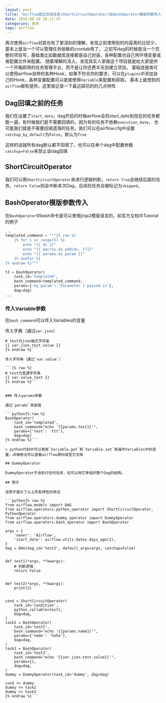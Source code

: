 ```yaml
---
layout: post
title: "Airflow跳过后续任务(ShortCircuitOperator)及BashOperator模版参数传入"
date: 2019-08-20 18:17:47
categories: 技术
tags: airflow
---
```


再次使用`airflow`对其也有了更深刻的理解，发现之前使用到的内容真的比较少，基本上就当一个可以管理任务依赖的crontab用了。
之前写dag的时候是当一个完整的项目写，基础类比如数据库连接都是自己封装，各种配置也自己用环境变量或者配置文件来配置。
随着理解的深入，发现其实人家做这个项目就是给大家提供一个开箱即用的任务管理平台，而不是让你还费半天劲建立项目。
基础连接类可以使用airflow自带的各种Hook，如果不符合你的要求，可以在`plugins`中添加自己的Hook，各种变量配置可以直接使用`Variable`来配置和获取。
基本上能想到的`airflow`都有提供，这里我记录一下最近踩坑的的几点特性

## Dag回填之前的任务

我们在设置了`start_date`，dag开启的时候airflow会将start_date到现在的任务都跑一遍，有时候我们是不需要回填的，因为有的任务不依赖`execution_date`，
也可能我们就是不需要回填遗落的任务。我们可以在airflow.cfg中设置`catchup_by_default`为`False`，默认为`True`

这样的话就所有dag默认都不回填了。也可以在单个dag中配置参数`catchup=False`来禁止该dag回填

## ShortCircuitOperator

我们可以用`ShortCircuitOperator`来进行逻辑判断，`return True`会继续后面的任务，`return False`则会中断本次Dag，后续的任务会被标记为`skipped`。

## BashOperator模版参数传入

在`BashOperator`中bash命令是可以使用jinja2模版语言的，如官方文档中Tutorial的例子

```python
...
templated_command = """{% raw %}
    {% for i in range(5) %}
        echo "{{ ds }}"
        echo "{{ macros.ds_add(ds, 7)}}"
        echo "{{ params.my_param }}"
    {% endfor %}
{% endraw %}"""

t3 = BashOperator(
    task_id='templated',
    bash_command=templated_command,
    params={'my_param': 'Parameter I passed in'},
    dag=dag)
...
```

### 传入Variable参数

在`bash_command`可以传入Variables的变量

传入字典（通过`var.json`）

```{% raw %}
# test为json格式字符串
{{ var.json.test.value }}
{% endraw %}```

传入字符串（通过`var.value`）

```{% raw %}
# test为普通字符串
{{ var.value.test }}
{% endraw %}```


### 传入params参数

通过`params`来取值

```python{% raw %}
BashOperator(
    task_id='templated',
    bash_command="echo '{{params.test}}'",
    params={'test': 'ttt'},
    dag=dag)
{% endraw %}```

> python代码中可以使用`Variable.get`和`Variable.set`来操作Variables中的变量，详细用法可以查看airflow源码或官方文档

## DummyOperator

DummyOperator不会执行任何任务，但可以用它来组织整个Dag的结构。

## 例子

该例子展示了以上所有特性的用法

```python{% raw %}
from airflow.models import DAG
from airflow.operators.python_operator import ShortCircuitOperator, PythonOperator
from airflow.operators.dummy_operator import DummyOperator
from airflow.operators.bash_operator import BashOperator

args = {
    'owner': 'Airflow',
    'start_date': airflow.utils.dates.days_ago(2),
}
dag = DAG(dag_id='test2', default_args=args, catchup=False)


def test1(*args, **kwargs):
    # 判断逻辑
    return False


def test2(*args, **kwargs):
    print(2)


cond = ShortCircuitOperator(
    task_id='condition',
    python_callable=test1,
    dag=dag,
)
task2 = BashOperator(
    task_id='test2',
    bash_command="echo '{{params.name}}'",
    params={'name': 'haha'},
    dag=dag,
)
task3 = BashOperator(
    task_id='test3',
    bash_command="echo '{{var.json.test.value}}'",
    params={},
    dag=dag,
)
dummy = DummyOperator(task_id='dummy', dag=dag)

cond >> dummy
dummy >> task2
dummy >> task3
{% endraw %}```
